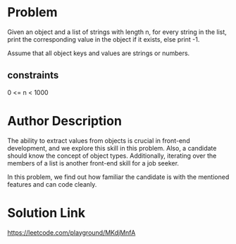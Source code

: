 # Problem

Given an object and a list of strings with length n, for every string in the list, print the corresponding value in the object if it exists, else print -1.

Assume that all object keys and values are strings or numbers.

## constraints

0 <= n < 1000

# Author Description

The ability to extract values from objects is crucial in front-end development, and we explore this skill in this problem. Also, a candidate should know the concept of object types. Additionally, iterating over the members of a list is another front-end skill for a job seeker.

In this problem, we find out how familiar the candidate is with the mentioned features and can code cleanly.

# Solution Link

https://leetcode.com/playground/MKdjMnfA